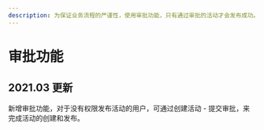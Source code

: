 ```yaml
---
description: 为保证业务流程的严谨性，使用审批功能，只有通过审批的活动才会发布成功。
---
```


# 审批功能

## 2021.03 更新

新增审批功能，对于没有权限发布活动的用户，可通过创建活动 - 提交审批，来完成活动的创建和发布。




